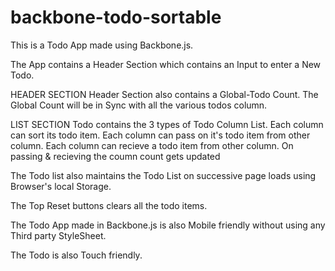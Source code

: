 # backbone-todo-sortable




This is a Todo App made using Backbone.js. 

The App contains a Header Section which contains an Input to enter a New Todo. 

HEADER SECTION
Header Section also contains a Global-Todo Count.
The Global Count will be in Sync with all the various todos column.   


LIST SECTION 
Todo contains the 3 types of Todo Column List.
Each column can sort its todo item.
Each column can pass on it's todo item from other column. 
Each column can recieve a todo item from other column.
On passing & recieving the coumn count gets updated


The Todo list also maintains the Todo List on successive page loads using Browser's local Storage.

The Top Reset buttons clears all the todo items.

The Todo App made in Backbone.js is also Mobile friendly without using any Third party StyleSheet.

The Todo is also Touch friendly.

     



















